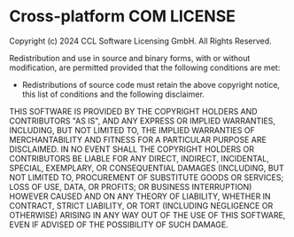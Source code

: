 # Cross-platform COM LICENSE
Copyright (c) 2024 CCL Software Licensing GmbH. All Rights Reserved.

Redistribution and use in source and binary forms, with or without modification, are permitted provided that the following conditions are met:

- Redistributions of source code must retain the above copyright notice,
  this list of conditions and the following disclaimer.

THIS SOFTWARE IS PROVIDED BY THE COPYRIGHT HOLDERS AND CONTRIBUTORS "AS IS", AND ANY EXPRESS OR IMPLIED WARRANTIES, INCLUDING, BUT NOT LIMITED TO, THE IMPLIED WARRANTIES OF MERCHANTABILITY AND FITNESS FOR A PARTICULAR PURPOSE ARE DISCLAIMED.  IN NO EVENT SHALL THE COPYRIGHT HOLDERS OR CONTRIBUTORS BE LIABLE FOR ANY DIRECT, INDIRECT, INCIDENTAL, SPECIAL, EXEMPLARY, OR CONSEQUENTIAL DAMAGES (INCLUDING, BUT NOT LIMITED TO, PROCUREMENT OF SUBSTITUTE GOODS OR SERVICES; LOSS OF USE, DATA, OR PROFITS; OR BUSINESS INTERRUPTION) HOWEVER CAUSED AND ON ANY THEORY OF LIABILITY, WHETHER IN CONTRACT, STRICT LIABILITY, OR TORT (INCLUDING NEGLIGENCE OR OTHERWISE) ARISING IN ANY WAY OUT OF THE USE OF THIS SOFTWARE, EVEN IF ADVISED OF THE
POSSIBILITY OF SUCH DAMAGE.
